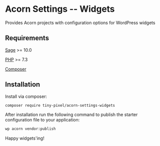 # Acorn Settings -- Widgets

Provides Acorn projects with configuration options for WordPress widgets

## Requirements

[Sage](https://github.com/roots/sage) >= 10.0

[PHP](https://secure.php.net/manual/en/install.php) >= 7.3

[Composer](https://getcomposer.org)

## Installation

Install via composer:

```bash
composer require tiny-pixel/acorn-settings-widgets
```

After installation run the following command to publish the starter configuration file to your application:

```bash
wp acorn vendor:publish
```

Happy widgets'ing!
